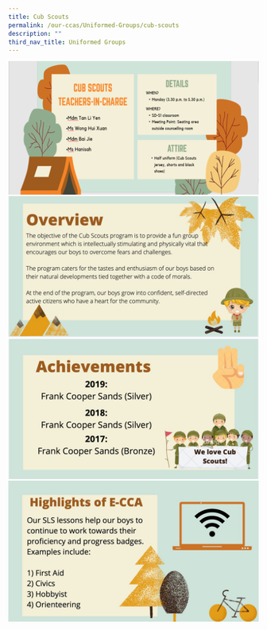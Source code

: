 ```yaml
---
title: Cub Scouts
permalink: /our-ccas/Uniformed-Groups/cub-scouts
description: ""
third_nav_title: Uniformed Groups
---
```

![](/images/scouts%201.png)
![](/images/scouts%202.jpg)
![](/images/scouts%203.jpg)
![](/images/scouts%204.jpg)
